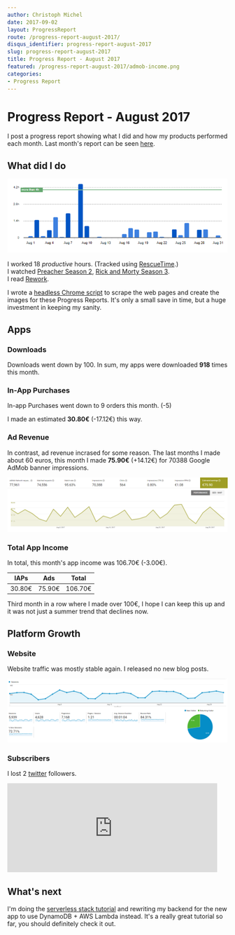 ```yaml
---
author: Christoph Michel
date: 2017-09-02
layout: ProgressReport
route: /progress-report-august-2017/
disqus_identifier: progress-report-august-2017
slug: progress-report-august-2017
title: Progress Report - August 2017
featured: /progress-report-august-2017/admob-income.png
categories:
- Progress Report
---
```


# Progress Report - August 2017
I post a progress report showing what I did and how my products performed each month.
Last month's report can be seen [here](/progress-report-july-2017).  

## What did I do

[![Productive Hours in August 2017](./rescueTime.png)](./rescueTime.png)

I worked 18 _productive_ hours. (Tracked using [RescueTime](/redirects/rescuetime).)  
I watched [Preacher Season 2](http://www.imdb.com/title/tt5943662/), [Rick and Morty Season 3](http://www.imdb.com/title/tt2861424/episodes?season=3).  
I read [Rework](https://www.amazon.de/Rework-Jason-Fried/dp/0307463745).  

I wrote a [headless Chrome script](https://github.com/MrToph/progress-report-headless) to scrape the web pages and create the images for these Progress Reports.
It's only a small save in time, but a huge investment in keeping my sanity.

## Apps
### Downloads
Downloads went down by 100. In sum, my apps were downloaded **918** times this month.

### In-App Purchases
In-app Purchases went down to 9 orders this month. (-5)

I made an estimated **30.80€** (-17.12€) this way.

### Ad Revenue
In contrast, ad revenue incrased for some reason. The last months I made about 60 euros, this month I made **75.90€** (+14.12€) for 70388 Google AdMob banner impressions.

[![App Income AdMob](./admob-income.png)](./admob-income.png)

### Total App Income
In total, this month's app income was 106.70€ (-3.00€).

IAPs | Ads | Total
--- | --- | ---
30.80€ | 75.90€ | 106.70€

Third month in a row where I made over 100€, I hope I can keep this up and it was not just a summer trend that declines now.

## Platform Growth
### Website
Website traffic was mostly stable again. I released no new blog posts.

[![Website Traffic](./website-traffic.png)](./website-traffic.png)

### Subscribers
I lost 2 [twitter](https://twitter.com/cmichelio) followers.

<iframe src="https://giphy.com/embed/rwrfMjnhSknw4" width="480" height="203" frameBorder="0" class="giphy-embed" allowFullScreen></iframe>

## What's next
I'm doing the [serverless stack tutorial](https://serverless-stack.com) and rewriting my backend for the new app to use DynamoDB + AWS Lambda instead.
It's a really great tutorial so far, you should definitely check it out.
